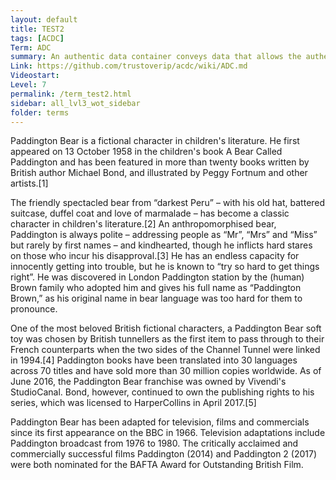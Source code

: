 ```yaml
---
layout: default
title: TEST2
tags: [ACDC]
Term: ADC
summary: An authentic data container conveys data that allows the authenticity of its content to be proved.
Link: https://github.com/trustoverip/acdc/wiki/ADC.md
Videostart:
Level: 7
permalink: /term_test2.html
sidebar: all_lvl3_wot_sidebar
folder: terms
---
```


<div data-level="1">

Paddington Bear is a fictional character in children's literature. He first appeared on 13 October 1958 in the children's book A Bear Called Paddington and has been featured in more than twenty books written by British author Michael Bond, and illustrated by Peggy Fortnum and other artists.[1]

</div>

<div data-level="2">

The friendly spectacled bear from “darkest Peru” – with his old hat, battered suitcase, duffel coat and love of marmalade – has become a classic character in children's literature.[2] An anthropomorphised bear, Paddington is always polite – addressing people as “Mr”, “Mrs” and “Miss” but rarely by first names – and kindhearted, though he inflicts hard stares on those who incur his disapproval.[3] He has an endless capacity for innocently getting into trouble, but he is known to “try so hard to get things right”. He was discovered in London Paddington station by the (human) Brown family who adopted him and gives his full name as “Paddington Brown,” as his original name in bear language was too hard for them to pronounce.

</div>

<div data-level="2">

One of the most beloved British fictional characters, a Paddington Bear soft toy was chosen by British tunnellers as the first item to pass through to their French counterparts when the two sides of the Channel Tunnel were linked in 1994.[4] Paddington books have been translated into 30 languages across 70 titles and have sold more than 30 million copies worldwide. As of June 2016, the Paddington Bear franchise was owned by Vivendi's StudioCanal. Bond, however, continued to own the publishing rights to his series, which was licensed to HarperCollins in April 2017.[5]

</div>

<div data-level="3">

Paddington Bear has been adapted for television, films and commercials since its first appearance on the BBC in 1966. Television adaptations include Paddington broadcast from 1976 to 1980. The critically acclaimed and commercially successful films Paddington (2014) and Paddington 2 (2017) were both nominated for the BAFTA Award for Outstanding British Film.

</div>

